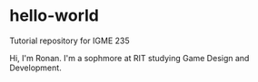 # hello-world
Tutorial repository for IGME 235

Hi, I'm Ronan. I'm a sophmore at RIT studying Game Design and Development.
